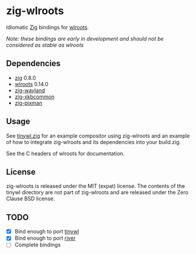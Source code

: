 # zig-wlroots

Idiomatic [Zig](https://ziglang.org/) bindings for
[wlroots](https://github.com/swaywm/wlroots).

*Note: these bindings are early in development and should not be considered
as stable as wlroots*

## Dependencies

- [zig](https://ziglang.org/) 0.8.0
- [wlroots](https://github.com/swaywm/wlroots) 0.14.0
- [zig-wayland](https://github.com/ifreund/zig-wayland)
- [zig-xkbcommon](https://github.com/ifreund/zig-xkbcommon)
- [zig-pixman](https://github.com/ifreund/zig-pixman)

## Usage

See [tinywl.zig](./tinywl/) for an example compositor using zig-wlroots and an example
of how to integrate zig-wlroots and its dependencies into your build.zig.

See the C headers of wlroots for documentation.

## License

zig-wlroots is released under the MIT (expat) license. The contents of the tinywl directory
are not part of zig-wlroots and are released under the Zero Clause BSD license.

## TODO

- [x] Bind enough to port [tinywl](https://github.com/swaywm/wlroots/tree/master/tinywl)
- [x] Bind enough to port [river](https://github.com/ifreund/river)
- [ ] Complete bindings
